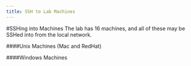 ```yaml
---
title: SSH to Lab Machines
---
```


#SSHing into Machines
The lab has 16 machines, and all of these may be SSHed into from the local network.

####Unix Machines (Mac and RedHat)


####Windows Machines
